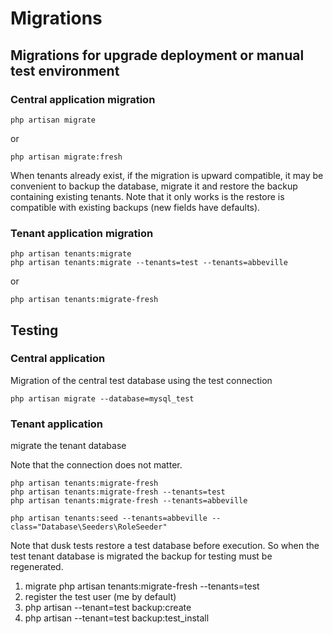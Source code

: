 # Migrations

## Migrations for upgrade deployment or manual test environment

### Central application migration

    php artisan migrate
    
or

    php artisan migrate:fresh
    
When tenants already exist, if the migration is upward compatible, it may be convenient to backup the database, migrate it and restore the backup containing existing tenants. Note that it only works is the restore is compatible with existing backups (new fields have defaults).


### Tenant application migration

    php artisan tenants:migrate
    php artisan tenants:migrate --tenants=test --tenants=abbeville

or

    php artisan tenants:migrate-fresh
    
## Testing

### Central application
    
Migration of the central test database using the test connection
    
    php artisan migrate --database=mysql_test
    
### Tenant application
    
migrate the tenant database

Note that the connection does not matter.
    
    php artisan tenants:migrate-fresh
    php artisan tenants:migrate-fresh --tenants=test
    php artisan tenants:migrate-fresh --tenants=abbeville
    
    php artisan tenants:seed --tenants=abbeville --class="Database\Seeders\RoleSeeder"
    
Note that dusk tests restore a test database before execution. So when the test tenant database is migrated the backup for testing must be regenerated. 

1. migrate php artisan tenants:migrate-fresh --tenants=test
1. register the test user (me by default)
1. php artisan --tenant=test backup:create
1. php artisan --tenant=test backup:test_install

    